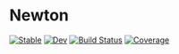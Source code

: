 # Newton

[![Stable](https://img.shields.io/badge/docs-stable-blue.svg)](https://KnutAM.github.io/Newton.jl/stable)
[![Dev](https://img.shields.io/badge/docs-dev-blue.svg)](https://KnutAM.github.io/Newton.jl/dev)
[![Build Status](https://github.com/KnutAM/Newton.jl/workflows/CI/badge.svg)](https://github.com/KnutAM/Newton.jl/actions)
[![Coverage](https://codecov.io/gh/KnutAM/Newton.jl/branch/master/graph/badge.svg)](https://codecov.io/gh/KnutAM/Newton.jl)
